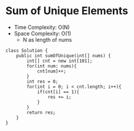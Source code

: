# Sum of Unique Elements

- Time Complexity: O(N)
- Space Complexity: O(1)
  - N as length of nums

```
class Solution {
    public int sumOfUnique(int[] nums) {
        int[] cnt = new int[101];
        for(int num: nums){
            cnt[num]++;
        }
        int res = 0;
        for(int i = 0; i < cnt.length; i++){
            if(cnt[i] == 1){
                res += i;
            }
        }
        return res;
    }
}
```
